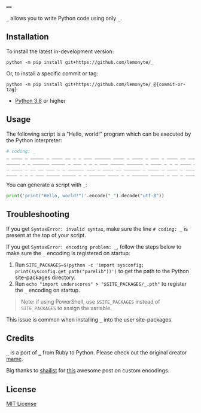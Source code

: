 # `_`

`_` allows you to write Python code using only `_`.

## Installation

To install the latest in-development version:

```shell
python -m pip install git+https://github.com/lemonyte/_
```

Or, to install a specific commit or tag:

```shell
python -m pip install git+https://github.com/lemonyte/_@{commit-or-tag}
```

- [Python 3.8](https://www.python.org/downloads/) or higher

## Usage

The following script is a "Hello, world!" program which can be executed by the Python interpreter:

```python
# coding: _
_ ____ _ _____ _ ____ __ _ _ ___ ______ ____ _ ____ _ ___ _ ____ __ ___ _ __ _
_____ _ _ ______ _____ _ ___ _ _ _ ___ _____ ______ _ ____ _ _ _ ____ _ _ _ ____
_ ____ _ __ __ ___ _ _ ______ ___ _ ____ __ ______ _ ____ _ ____ _ ____ __ _ _
____ _ _ _ ___ _____ _____ _ _ ______ ____ _ _ ______ _____ _ __ _ ______
```

You can generate a script with `_`:

```python
print('print("Hello, world!")'.encode("_").decode("utf-8"))
```

## Troubleshooting

If you get `SyntaxError: invalid syntax`, make sure the line `# coding: _` is present at the top of your script.

If you get `SyntaxError: encoding problem: _`, follow the steps below to make sure the `_` encoding is registered on startup:

1. Run `SITE_PACKAGES=$(python -c 'import sysconfig; print(sysconfig.get_path("purelib"))')` to get the path to the Python site-packages directory.
2. Run `echo "import underscores" > "$SITE_PACKAGES/_.pth"` to register the `_` encoding on startup.

> Note: if using PowerShell, use `$SITE_PACKAGES` instead of `SITE_PACKAGES` to assign the variable.

This issue is common when installing `_` into the user site-packages.

## Credits

`_` is a port of [`_`](https://github.com/mame/_) from Ruby to Python.
Please check out the original creator [mame](https://github.com/mame).

Big thanks to [shailist](https://github.com/shailist) for [this](https://shailist.github.io/posts/python-source-preprocessor-custom-encoding/) awesome post on custom encodings.

## License

[MIT License](LICENSE.txt)
